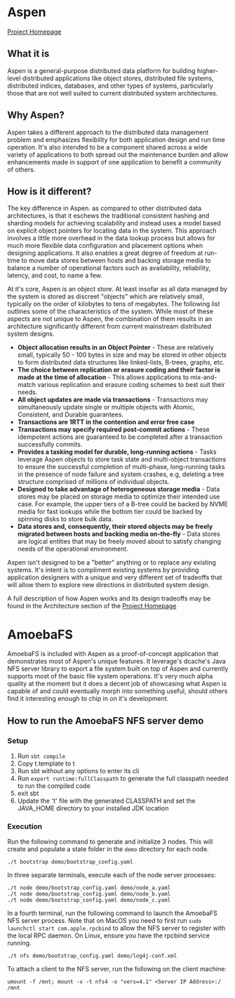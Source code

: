 # Aspen
[Project Homepage](https://aspen-ddp.org)

## What it is
Aspen is a general-purpose distributed data platform for building higher-level distributed
applications like object stores, distributed file systems, distributed indices, databases,
and other types of systems, particularly those that are not well suited to current 
distributed system architectures.

## Why Aspen?
Aspen takes a different approach to the distributed data management problem and emphasizes
flexibility for both application design and run time operation. It's also intended to be a
component shared across a wide variety of applications to both spread out the maintenance
burden and allow enhancements made in support of one application to benefit a community of
others.

## How is it different?
The key difference in Aspen. as compared to other distributed data architectures, is that
it eschews the traditional consistent hashing and sharding models for achieving scalability
and instead uses a model based on explicit object pointers for locating data in the system.
This approach involves a little more overhead in the data lookup process but allows for
much more flexible data configuration and placement options when designing applications. 
It also enables a great degree of freedom at run-time to move data stores between hosts
and backing storage media to balance a number of operational factors such as availability, 
reliability, latency, and cost, to name a few.

At it's core, Aspen is an object store. At least insofar as all data managed by the system
is stored as discreet "objects" which are relatively small, typically on the order of
kilobytes to tens of megabytes. The following list outlines some of the characteristics of
the system. While most of these aspects are not unique to Aspen, the combination of them
results in an architecture significantly different from current mainstream distributed 
system designs.

- **Object allocation results in an Object Pointer** - These are relatively small,
typically 50 - 100 bytes in size and may be stored in other objects to form distributed
data structures like linked-lists, B-trees, graphs, etc.
- **The choice between replication or erasure coding and their factor is made at the
time of allocation** - This allows applications to mix-and-match various replication and
erasure coding schemes to best suit their needs.
- **All object updates are made via transactions** - Transactions may simultaneously
update single or multiple objects with Atomic, Consistent, and Durable guarantees.
- **Transactions are 1RTT in the contention and error free case**
- **Transactions may specify required post-commit actions** - These idempotent actions
are guaranteed to be completed after a transaction successfully commits.
- **Provides a tasking model for durable, long-running actions** - Tasks leverage Aspen
objects to store task state and multi-object transactions to ensure the successful
completion of multi-phase, long-running tasks in the presence of node failure and system 
crashes, e.g, deleting a tree structure comprised of millions of individual objects.
- **Designed to take advantage of heterogeneous storage media** - Data stores may be placed
on storage media to optimize their intended use case. For example, the upper tiers of a
B-tree could be backed by NVME media for fast lookups while the bottom tier could be backed
by spinning disks to store bulk data.
- **Data stores and, consequently, their stored objects may be freely migrated between hosts
and backing media on-the-fly** - Data stores are logical entities that may be freely moved
about to satisfy changing needs of the operational environment.

Aspen isn't designed to be a "better" anything or to replace any existing systems. It's 
intent is to compliment existing systems by providing application designers with a unique
and very different set of tradeoffs that will allow them to explore new directions in 
distributed system design. 

A full description of how Aspen works and its design tradeoffs may be found in the 
Architecture section of the [Project Homepage](https://aspen-ddp.org)

# AmoebaFS
AmoebaFS is included with Aspen as a proof-of-concept application that demonstrates most
of Aspen's unique features. It leverage's dcache's Java NFS server library to export a
file system built on top of Aspen and currently supports most of the basic file system
operations. It's very much alpha quality at the moment but it does a decent job of
showcasing what Aspen is capable of and could eventually morph into something useful,
should others find it interesting enough to chip in on it's development.

## How to run the AmoebaFS NFS server demo

### Setup
1. Run `sbt compile`
2. Copy t.template to t
3. Run sbt without any options to enter its cli
4. Run `export runtime:fullClasspath` to generate the full classpath needed to run the compiled code
5. exit sbt
5. Update the 't' file with the generated CLASSPATH and set the JAVA_HOME directory to your installed JDK location

### Execution
Run the following command to generate and initialize 3 nodes. This will create and
populate a state folder in the `demo` directory for each node.
```
./t bootstrap demo/bootstrap_config.yaml
```

In three separate terminals, execute each of the node server processes:
```
./t node demo/bootstrap_config.yaml demo/node_a.yaml
./t node demo/bootstrap_config.yaml demo/node_b.yaml
./t node demo/bootstrap_config.yaml demo/node_c.yaml
```

In a fourth terminal, run the following command to launch the AmoebaFS NFS server process.
Note that on MacOS you need to first run `sudo launchctl start com.apple.rpcbind` to allow 
the NFS server to register with the local RPC daemon. On Linux, ensure you have the 
rpcbind service running.
```
./t nfs demo/bootstrap_config.yaml demo/log4j-conf.xml
```

To attach a client to the NFS server, run the following on the client machine:
```
umount -f /mnt; mount -v -t nfs4 -o "vers=4.1" <Server IP Address>:/ /mnt
```







